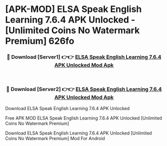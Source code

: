 # [APK-MOD] ELSA Speak  English Learning 7.6.4 APK Unlocked - [Unlimited Coins No Watermark Premium] 626fo



<div align="center">
<h3>🔴 Download [Server1] 👉👉 <a href="https://momento.my/?title=ELSA_Speak__English_Learning_7.6.4_APK_Unlocked">ELSA Speak  English Learning 7.6.4 APK Unlocked Mod Apk</a></h3><br>

<h3>🔴 Download [Server2] 👉👉 <a href="https://momento.my/?title=ELSA_Speak__English_Learning_7.6.4_APK_Unlocked">ELSA Speak  English Learning 7.6.4 APK Unlocked Mod Apk</a></h3>
</div>



Download ELSA Speak  English Learning 7.6.4 APK Unlocked 

Free APK MOD ELSA Speak  English Learning 7.6.4 APK Unlocked [Unlimited Coins No Watermark Premium]

Download ELSA Speak  English Learning 7.6.4 APK Unlocked [Unlimited Coins No Watermark Premium] Mod For Android
